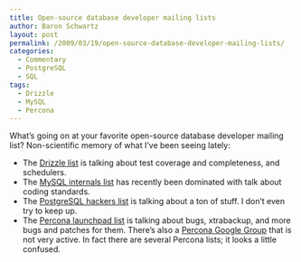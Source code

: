 ```yaml
---
title: Open-source database developer mailing lists
author: Baron Schwartz
layout: post
permalink: /2009/03/19/open-source-database-developer-mailing-lists/
categories:
  - Commentary
  - PostgreSQL
  - SQL
tags:
  - Drizzle
  - MySQL
  - Percona
---
```

What&#8217;s going on at your favorite open-source database developer mailing list? Non-scientific memory of what I&#8217;ve been seeing lately:

*   The [Drizzle list][1] is talking about test coverage and completeness, and schedulers.
*   The [MySQL internals list][2] has recently been dominated with talk about coding standards.
*   The [PostgreSQL hackers list][3] is talking about a ton of stuff. I don&#8217;t even try to keep up.
*   The [Percona launchpad list][4] is talking about bugs, xtrabackup, and more bugs and patches for them. There&#8217;s also a [Percona Google Group][5] that is not very active. In fact there are several Percona lists; it looks a little confused.

 [1]: https://launchpad.net/~drizzle-discuss
 [2]: http://lists.mysql.com/internals
 [3]: http://archives.postgresql.org/pgsql-hackers/
 [4]: https://lists.launchpad.net/percona-discussion/
 [5]: http://groups.google.com/group/percona-discussion